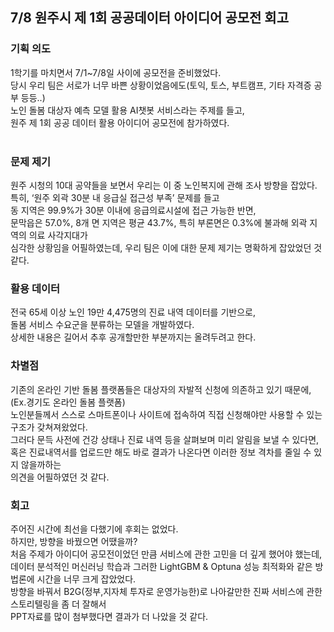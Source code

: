 ## 7/8 원주시 제 1회 공공데이터 아이디어 공모전 회고
### 기획 의도
1학기를 마치면서 7/1~7/8일 사이에 공모전을 준비했었다. <br>
당시 우리 팀은 서로가 너무 바쁜 상황이었음에도(토익, 토스, 부트캠프, 기타 자격증 공부 등등..)  <br>
노인 돌봄 대상자 예측 모델 활용 AI챗봇 서비스라는 주제를 들고, <br>
원주 제 1회 공공 데이터 활용 아이디어 공모전에 참가하였다. <br>
<br>
### 문제 제기
원주 시청의 10대 공약들을 보면서 우리는 이 중 노인복지에 관해 조사 방향을 잡았다. <br>
특히, ‘원주 외곽 30분 내 응급실 접근성 부족’ 문제를 들고 <br>
동 지역은 99.9%가 30분 이내에 응급의료시설에 접근 가능한 반면,  <br>
문막읍은 57.0%, 8개 면 지역은 평균 43.7%, 특히 부론면은 0.3%에 불과해 외곽 지역의 의료 사각지대가  <br>
심각한 상황임을 어필하였는데, 우리 팀은 이에 대한 문제 제기는 명확하게 잡았었던 것 같다. <br>

### 활용 데이터
전국 65세 이상 노인 19만 4,475명의 진료 내역 데이터를 기반으로,  <br>
돌봄 서비스 수요군을 분류하는 모델을 개발하였다.<br> 
상세한 내용은 길어서 추후 공개할만한 부분까지는 올려두려고 한다. <br>

### 차별점
기존의 온라인 기반 돌봄 플랫폼들은 대상자의 자발적 신청에 의존하고 있기 때문에, (Ex.경기도 온라인 돌봄 플랫폼) <br>
노인분들께서 스스로 스마트폰이나 사이트에 접속하여 직접 신청해야만 사용할 수 있는 구조가 갖쳐져왔었다. <br>
그러다 문득 사전에 건강 상태나 진료 내역 등을 살펴보며 미리 알림을 보낼 수 있다면, <br>
혹은 진료내역서를 업로드만 해도 바로 결과가 나온다면 이러한 정보 격차를 줄일 수 있지 않을까하는 <br>
의견을 어필하였던 것 같다. <br>

### 회고
주어진 시간에 최선을 다했기에 후회는 없었다. <br>
하지만, 방향을 바꿨으면 어땠을까? <br>
처음 주제가 아이디어 공모전이었던 만큼 서비스에 관한 고민을 더 깊게 했어야 했는데, <br> 
데이터 분석적인 머신러닝 학습과 그러한 LightGBM & Optuna 성능 최적화와 같은 방법론에 시간을 너무 크게 잡았었다. <br>
방향을 바꿔서 B2G(정부,지자체 투자로 운영가능한)로 나아갈만한 진짜 서비스에 관한 스토리텔링을 좀 더 잘해서 <br>
PPT자료를 많이 첨부했다면 결과가 더 나았을 것 같다.  <br>





